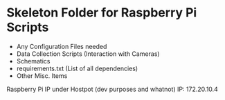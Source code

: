 # Skeleton Folder for Raspberry Pi Scripts

- Any Configuration Files needed
- Data Collection Scripts (Interaction with Cameras)
- Schematics
- requirements.txt (List of all dependencies)
- Other Misc. Items

Raspberry Pi IP under Hostpot (dev purposes and whatnot)
IP: 172.20.10.4
